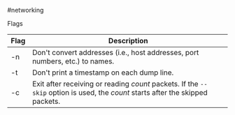 #networking 

Flags

| Flag | Description                                                                                                                    |
| ---- | ------------------------------------------------------------------------------------------------------------------------------ |
| -n   | Don't convert addresses (i.e., host addresses, port numbers, etc.) to names.                                                   |
| -t   | Don't print a timestamp on each dump line.                                                                                     |
| -c   | Exit after receiving or reading _count_ packets. If the `--skip` option is used, the _count_ starts after the skipped packets. |
